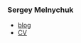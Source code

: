 ### Sergey Melnychuk

- [blog](https://sergey-melnychuk.github.io/)
- [CV](https://sergey-melnychuk.github.io/cv.pdf)


